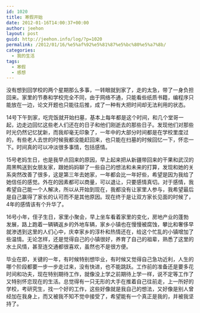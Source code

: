 ```yaml
---
id: 1020
title: 寒假开始
date: 2012-01-16T14:00:37+00:00
author: jeehon
layout: post
guid: http://jeehon.info/log/?p=1020
permalink: /2012/01/16/%e5%af%92%e5%81%87%e5%bc%80%e5%a7%8b/
categories:
  - 我的生活
tags:
  - 寒假
  - 感想
---
```

没有想到回学校的两个星期那么多事，一转眼就到家了，走的太急，带了一身负担回来。家里的节奏和学校完全不同，由于网络不通，只能看些纸质书籍，编程序只能放在一边，论文开题也只能往后推，成了一种有大把时间却无法利用的状态。

14号下午到家，吃完饭就开始扫墓，基本上每年都是这个时间，和几个堂哥一起，边走边回忆这些老人们还在的日子和他们刚逝去的那些日子。发现他们对那些时光仍然记忆犹新，而我却毫无印象了，一年中的大部分时间都是在学校里度过的，有些老人去世的时候我都没能赶回来，也只能在扫墓的时候回忆一下，怀恋一下。时间真的可以冲淡很多事情，包括感情。

15号老妈生日，也是我早点回来的原因，早上起来把从新疆带回来的干果和武汉的周黑鸭送到女朋友家，跟她妈妈聊了一些自己的想法和未来的打算，发现和她的关系突然改善了很多，这是第三年去她家，一年都会比一年好些，希望是因为我给了她信任的感觉。外在的因素都可以商量，可以退让，只要感情真切。对于感情，我希望自己能一个人解决，所以从开始到现在，我都没有让家里人参与，我希望最后是自己赢得了家长的认可而不是其他原因。现在终于是让双方家长见面的时候了，4年的感情该有个升华了。

16号小年，侄子生日，家里小聚会，早上坐车看着家里的变化，房地产业的蓬勃发展，路上跑着一辆辆返乡的外地车辆，家乡小镇也在慢慢被腐蚀，攀比和奢侈早就渗透到这里的人们心中，庆幸家乡的淳朴和热情还在，给这个忙乱的小镇增加了些温情。无论怎样，还是觉得自己的小镇很好，养育了自己的祖辈，熟悉了这里的水土风情，甚至连交通都很喜欢，虽然也不是很方便。<!--more-->

毕业在即，关键的一年，有时候特别想毕业，有时候又觉得自己急功近利，人生的哪个阶段都要一步一步走过来，没有快进，也不能跳跃。工作前的准备还是要多花时间和功夫，现在特别期待工作，就像没上学之前期待上学一样，说不定等工作了又特别怀恋现在的生活。总觉得有一只无形的大手在推着自己往前走，上一所好的学校，考研究生，找一个好的工作，这些好像就是我自己的想法，又好像是别人曾经加在我身上，而又被我不知不觉中接受了，希望能有一个真正是我的，并被我坚持了。